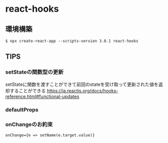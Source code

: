# react-hooks
## 環境構築

```
$ npx create-react-app --scripts-version 3.0.1 react-hooks
```

## TIPS

### setStateの関数型の更新
setStateに関数を渡すことができて前回のstateを受け取って更新された値を返却することができる
https://ja.reactjs.org/docs/hooks-reference.html#functional-updates

### defaultProps

### onChangeのお約束

```
onChange={e => setName(e.target.value)}
```
